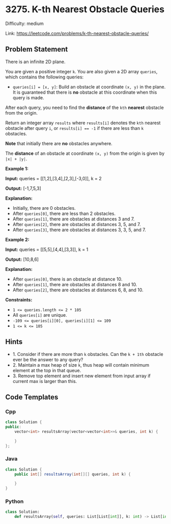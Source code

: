 # 3275. K-th Nearest Obstacle Queries

Difficulty: medium

Link: https://leetcode.com/problems/k-th-nearest-obstacle-queries/

## Problem Statement

There is an infinite 2D plane.

You are given a positive integer `k`. You are also given a 2D array `queries`, which contains the following queries:

* `queries[i] = [x, y]`: Build an obstacle at coordinate `(x, y)` in the plane. It is guaranteed that there is **no** obstacle at this coordinate when this query is made.

After each query, you need to find the **distance** of the `kth` **nearest** obstacle from the origin.

Return an integer array `results` where `results[i]` denotes the `kth` nearest obstacle after query `i`, or `results[i] == -1` if there are less than `k` obstacles.

**Note** that initially there are **no** obstacles anywhere.

The **distance** of an obstacle at coordinate `(x, y)` from the origin is given by `|x| + |y|`.

**Example 1:**

**Input:** queries \= \[\[1,2],\[3,4],\[2,3],\[\-3,0]], k \= 2

**Output:** \[\-1,7,5,3]

**Explanation:**

* Initially, there are 0 obstacles.
* After `queries[0]`, there are less than 2 obstacles.
* After `queries[1]`, there are obstacles at distances 3 and 7\.
* After `queries[2]`, there are obstacles at distances 3, 5, and 7\.
* After `queries[3]`, there are obstacles at distances 3, 3, 5, and 7\.

**Example 2:**

**Input:** queries \= \[\[5,5],\[4,4],\[3,3]], k \= 1

**Output:** \[10,8,6]

**Explanation:**

* After `queries[0]`, there is an obstacle at distance 10\.
* After `queries[1]`, there are obstacles at distances 8 and 10\.
* After `queries[2]`, there are obstacles at distances 6, 8, and 10\.

**Constraints:**

* `1 <= queries.length <= 2 * 105`
* All `queries[i]` are unique.
* `-109 <= queries[i][0], queries[i][1] <= 109`
* `1 <= k <= 105`

## Hints

- 1\. Consider if there are more than `k` obstacles. Can the `k + 1th` obstacle ever be the answer to any query?
- 2\. Maintain a max heap of size `k`, thus heap will contain minimum element at the top in that queue.
- 3\. Remove top element and insert new element from input array if current max is larger than this.

## Code Templates

### Cpp
```cpp
class Solution {
public:
    vector<int> resultsArray(vector<vector<int>>& queries, int k) {
        
    }
};
```

### Java
```java
class Solution {
    public int[] resultsArray(int[][] queries, int k) {
        
    }
}
```

### Python
```python
class Solution:
    def resultsArray(self, queries: List[List[int]], k: int) -> List[int]:
        
```

